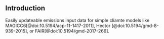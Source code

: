 ## Introduction

Easily updateable emissions input data for simple cliamte models like MAGICC6[@doi:10.5194/acp-11-1417-2011], Hector [@doi:10.5194/gmd-8-939-2015], or FAIR[@doi:10.5194/gmd-2017-266].

